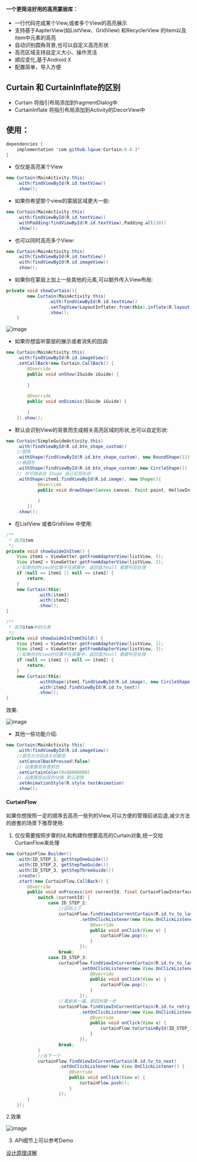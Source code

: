 #### 一个更简洁好用的高亮蒙层库：

- 一行代码完成某个View,或者多个View的高亮展示
- 支持基于AapterView(如ListView、GridView) 和RecyclerView 的item以及item中元素的高亮
- 自动识别圆角背景,也可以自定义高亮形状
- 高亮区域支持自定义大小、操作灵活
- 顺应变化,基于Android X
- 配置简单，导入方便

## Curtain 和 CurtainInflate的区别

- Curtain 将指引布局添加到fragmentDialog中
- CurtainInflate 将指引布局添加到Activity的DecorView中

## 使用：

```java
dependencies {
    implementation 'com.github.lqxue:Curtain:0.0.3'
}
```



- 仅仅是高亮某个View

```java
new Curtain(MainActivity.this)
    .with(findViewById(R.id.textView))
    .show();
```

- 如果你希望那个view的蒙层区域更大一些:

```java
new Curtain(MainActivity.this)
    .with(findViewById(R.id.textView))
    .withPadding(findViewById(R.id.textView),Padding.all(10))
    .show();
```

- 也可以同时高亮多个View:

```java
new Curtain(MainActivity.this)
    .with(findViewById(R.id.textView))
    .with(findViewById(R.id.imageView))
    .show();
```

- 如果你在蒙层上加上一些其他的元素,可以额外传入View布局:

```java
private void showCurtain(){
        new Curtain(MainActivity.this)
                .with(findViewById(R.id.textView))
                .setTopView(LayoutInflater.from(this).inflate(R.layout.nav_header_main, null))
                .show();
    }
```

![image](https://upload-images.jianshu.io/upload_images/11595074-35d1f98e309d52de.gif)

- 如果你想监听蒙层的展示或者消失的回调:

```java
new Curtain(MainActivity.this)
    .with(findViewById(R.id.imageView))
    .setCallBack(new Curtain.CallBack() {
        @Override
        public void onShow(IGuide iGuide) {
    
        }
    
        @Override
        public void onDismiss(IGuide iGuide) {
    
        }
    }).show();

```

- 默认会识别View的背景而生成相关高亮区域的形状,也可以自定形状:

```java
new Curtain(SimpleGuideActivity.this)
    .with(findViewById(R.id.btn_shape_custom))
    //圆角
    .withShape(findViewById(R.id.btn_shape_custom), new RoundShape(12))
    //椭圆形
    .withShape(findViewById(R.id.btn_shape_custom),new CircleShape())
    // 也可继承自 Shape 自己实现形状
    .withShape(item1.findViewById(R.id.image), new Shape(){
            @Override
            public void drawShape(Canvas canvas, Paint paint, HollowInfo info) {
                
            }
        })
    .show();
```

- 在ListView 或者GridView 中使用:

```java
/**
 * 高亮item
 */
private void showGuideInItem() {
    View item1 = ViewGetter.getFromAdapterView(listView, 5);
    View item2 = ViewGetter.getFromAdapterView(listView, 2);
    //如果你的View的位置不在屏幕中，返回值为null 需要判空处理
    if (null == item1 || null == item2) {
        return;
    }
    new Curtain(this)
            .with(item1)
            .with(item2)
            .show();
}

/**
 * 高亮item中的元素
 */
private void showGuideInItemChild() {
    View item1 = ViewGetter.getFromAdapterView(listView, 1);
    View item2 = ViewGetter.getFromAdapterView(listView, 3);
    //如果你的View的位置不在屏幕中，返回值为null 需要判空处理
    if (null == item1 || null == item2) {
        return;
    }
    new Curtain(this)
            .withShape(item1.findViewById(R.id.image), new CircleShape())
            .with(item2.findViewById(R.id.tv_text))
            .show();
}
```

效果:

![image](https://upload-images.jianshu.io/upload_images/11595074-3c8fc50488da539b.gif)

- 其他一些功能介绍:

```java
new Curtain(MainActivity.this)
    .with(findViewById(R.id.imageView))
    //是否允许回退关闭蒙层
    .setCancelBackPressed(false)
    // 设置蒙层背景颜色
    .setCurtainColor(0x88000000)
    // 设置蒙层出现的动画 默认渐隐
    .setAnimationStyle(R.style.testAnimation)
    .show();
```

#### CurtainFlow

如果你想按照一定的顺序去高亮一些列的View,可以方便的管理前进后退,减少方法的嵌套的场景下推荐使用:

1. 仅仅需要按照步骤的Id,和构建你想要高亮的Curtain对象,统一交给CurtianFlow来处理

```java
new CurtainFlow.Builder()
    .with(ID_STEP_1, getStepOneGuide())
    .with(ID_STEP_2, getStepTwoGuide())
    .with(ID_STEP_3, getStepThreeGuide())
    .create()
    .start(new CurtainFlow.CallBack() {
        @Override
        public void onProcess(int currentId, final CurtainFlowInterface curtainFlow) {
            switch (currentId) {
                case ID_STEP_2:
                    //回到上个
                    curtainFlow.findViewInCurrentCurtain(R.id.tv_to_last)
                            .setOnClickListener(new View.OnClickListener() {
                                @Override
                                public void onClick(View v) {
                                    curtainFlow.pop();
                                }
                            });
                    break;
                case ID_STEP_3:
                    curtainFlow.findViewInCurrentCurtain(R.id.tv_to_last)
                            .setOnClickListener(new View.OnClickListener() {
                                @Override
                                public void onClick(View v) {
                                    curtainFlow.pop();
                                }
                            });
                    //重新来一遍，即回到第一步
                    curtainFlow.findViewInCurrentCurtain(R.id.tv_retry)
                            .setOnClickListener(new View.OnClickListener() {
                                @Override
                                public void onClick(View v) {
                                    curtainFlow.toCurtainById(ID_STEP_1);
                                }
                            });
                    break;
            }
            //去下一个
            curtainFlow.findViewInCurrentCurtain(R.id.tv_to_next)
                    .setOnClickListener(new View.OnClickListener() {
                        @Override
                        public void onClick(View v) {
                            curtainFlow.push();
                        }
                    });
        }
    });
```

2.效果

![image](https://upload-images.jianshu.io/upload_images/11595074-36db1fcb908deea8.gif)

3. APi细节上可以参考Demo

[设计原理详解](https://blog.csdn.net/u014626094/article/details/105430981)
